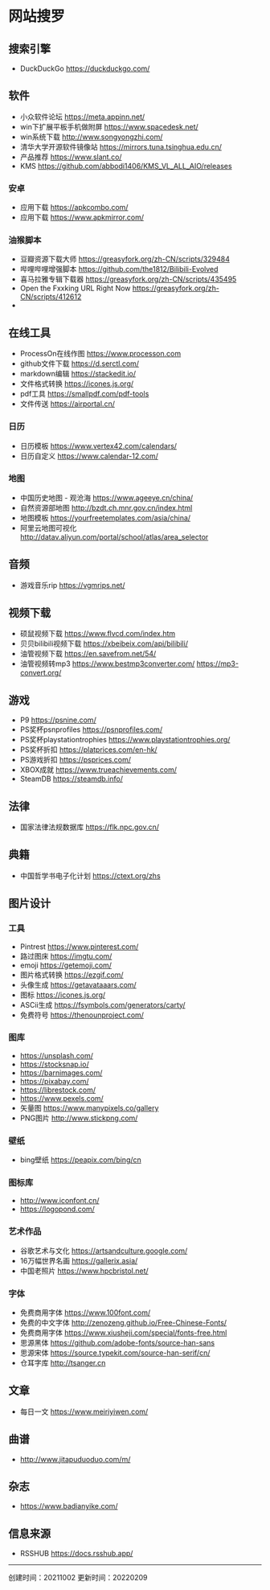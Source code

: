 #  网站搜罗

## 搜索引擎

- DuckDuckGo https://duckduckgo.com/


## 软件

- 小众软件论坛 https://meta.appinn.net/
- win下扩展平板手机做附屏 https://www.spacedesk.net/
- win系统下载 http://www.songyongzhi.com/
- 清华大学开源软件镜像站 https://mirrors.tuna.tsinghua.edu.cn/
- 产品推荐 https://www.slant.co/
- KMS https://github.com/abbodi1406/KMS_VL_ALL_AIO/releases

### 安卓

- 应用下载 https://apkcombo.com/
- 应用下载 https://www.apkmirror.com/


### 油猴脚本

- 豆瓣资源下载大师 https://greasyfork.org/zh-CN/scripts/329484
- 哔哩哔哩增强脚本 https://github.com/the1812/Bilibili-Evolved
- 喜马拉雅专辑下载器 https://greasyfork.org/zh-CN/scripts/435495
- Open the Fxxking URL Right Now https://greasyfork.org/zh-CN/scripts/412612
- 
## 在线工具


- ProcessOn在线作图 https://www.processon.com
- github文件下载 https://d.serctl.com/
- markdown编辑 https://stackedit.io/
- 文件格式转换 https://icones.js.org/
- pdf工具 https://smallpdf.com/pdf-tools
- 文件传送 https://airportal.cn/

### 日历

- 日历模板 https://www.vertex42.com/calendars/
- 日历自定义 https://www.calendar-12.com/



### 地图

- 中国历史地图 - 观沧海 https://www.ageeye.cn/china/
- 自然资源部地图 http://bzdt.ch.mnr.gov.cn/index.html
- 地图模板 https://yourfreetemplates.com/asia/china/
- 阿里云地图可视化 http://datav.aliyun.com/portal/school/atlas/area_selector


## 音频

- 游戏音乐rip https://vgmrips.net/

## 视频下载

- 硕鼠视频下载 https://www.flvcd.com/index.htm
- 贝贝bilibili视频下载 https://xbeibeix.com/api/bilibili/
- 油管视频下载 https://en.savefrom.net/54/
- 油管视频转mp3 https://www.bestmp3converter.com/ https://mp3-convert.org/

## 游戏

- P9 https://psnine.com/
- PS奖杯psnprofiles https://psnprofiles.com/
- PS奖杯playstationtrophies https://www.playstationtrophies.org/
- PS奖杯折扣 https://platprices.com/en-hk/
- PS游戏折扣 https://psprices.com/
- XBOX成就 https://www.trueachievements.com/
- SteamDB https://steamdb.info/

## 法律

- 国家法律法规数据库 https://flk.npc.gov.cn/

## 典籍

- 中国哲学书电子化计划 https://ctext.org/zhs


## 图片设计

### 工具
- Pintrest https://www.pinterest.com/
- 路过图床 https://imgtu.com/
- emoji https://getemoji.com/
- 图片格式转换 https://ezgif.com/
- 头像生成 https://getavataaars.com/
- 图标 https://icones.js.org/
- ASCii生成 https://fsymbols.com/generators/carty/
- 免费符号 https://thenounproject.com/

### 图库

- https://unsplash.com/
- https://stocksnap.io/
- https://barnimages.com/
- https://pixabay.com/
- https://librestock.com/
- https://www.pexels.com/
- 矢量图 https://www.manypixels.co/gallery
- PNG图片 http://www.stickpng.com/

### 壁纸
- bing壁纸 https://peapix.com/bing/cn

### 图标库

- http://www.iconfont.cn/
- https://logopond.com/

### 艺术作品
- 谷歌艺术与文化 https://artsandculture.google.com/
- 16万幅世界名画 https://gallerix.asia/
- 中国老照片 https://www.hpcbristol.net/

### 字体

- 免费商用字体 https://www.100font.com/
- 免费的中文字体 http://zenozeng.github.io/Free-Chinese-Fonts/
- 免费商用字体 https://www.xiusheji.com/special/fonts-free.html
- 思源黑体 https://github.com/adobe-fonts/source-han-sans
- 思源宋体 https://source.typekit.com/source-han-serif/cn/
- 仓耳字库 http://tsanger.cn


## 文章

- 每日一文 https://www.meiriyiwen.com/


## 曲谱

- http://www.jitapuduoduo.com/m/

## 杂志

-  https://www.badianyike.com/

##  信息来源

- RSSHUB https://docs.rsshub.app/




---

创建时间：20211002
更新时间：20220209